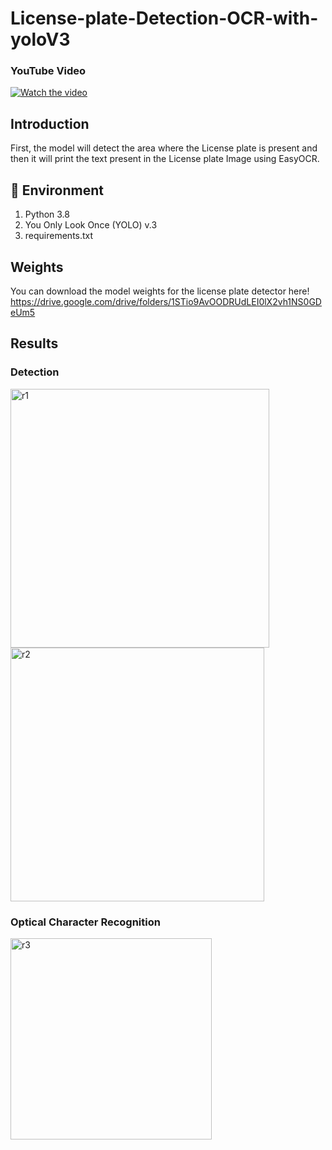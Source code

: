 # License-plate-Detection-OCR-with-yoloV3

### YouTube Video
[![Watch the video](https://img.youtube.com/vi/PZqE2KKki-4/0.jpg)](https://youtu.be/PZqE2KKki-4)

## Introduction
First, the model will detect the area where the License plate is present and then it will print the text present in the License plate Image using EasyOCR.

## 🔨 Environment
 
1. Python 3.8
2. You Only Look Once (YOLO) v.3
3. requirements.txt

## Weights
You can download the model weights for the license plate detector here! https://drive.google.com/drive/folders/1STio9AvOODRUdLEI0lX2vh1NS0GDeUm5

## Results

### Detection
<img width="414" alt="r1" src="https://github.com/MDSALMANSHAMS/License-plate-Detection-OCR-with-yoloV3/assets/68110323/f7fdf4ce-25fc-494f-9e24-6ccb68b7e319">
<img width="406" alt="r2" src="https://github.com/MDSALMANSHAMS/License-plate-Detection-OCR-with-yoloV3/assets/68110323/f0b229ff-ecb5-4096-ad24-b5b512c3602f">

### Optical Character Recognition
<img width="322" alt="r3" src="https://github.com/MDSALMANSHAMS/License-plate-Detection-OCR-with-yoloV3/assets/68110323/426e3534-89a4-4fc1-90c4-04b7dacf4dcc">
